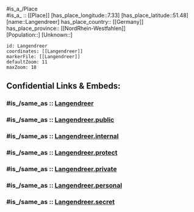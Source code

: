 ﻿---
confidential: public
isDeleted: false
location:
- 51.48
- 7.33
mapmarker: city
mapzoom:
- 7
- 12
SpocWebEntityId: 31827
tags:
- geo/City
type: City
---

#is_a_/Place  
#is_a_ :: [[Place]] 
[has_place_longitude::7.33] 
[has_place_latitude::51.48] 
[name::Langendreer] 
has_place_country:: [[Germany]]  
has_place_province:: [[NordRhein-Westfahlen]]  
[Population::] 
[Unknown::] 


```leaflet
id: Langendreer
coordinates: [[Langendreer]] 
markerFile: [[Langendreer]] 
defaultZoom: 11 
maxZoom: 18
```


## Confidential Links & Embeds: 

### #is_/same_as :: [Langendreer](/_Standards/Earth/Continent/Europe/Europe~Central/Germany/Germany~West/Nordrhein-Westfalen/counties~NW/Bochum/Langendreer.md) 

### #is_/same_as :: [Langendreer.public](/_public/Earth/Continent/Europe/Europe~Central/Germany/Germany~West/Nordrhein-Westfalen/counties~NW/Bochum/Langendreer.public.md) 

### #is_/same_as :: [Langendreer.internal](/_internal/Earth/Continent/Europe/Europe~Central/Germany/Germany~West/Nordrhein-Westfalen/counties~NW/Bochum/Langendreer.internal.md) 

### #is_/same_as :: [Langendreer.protect](/_protect/Earth/Continent/Europe/Europe~Central/Germany/Germany~West/Nordrhein-Westfalen/counties~NW/Bochum/Langendreer.protect.md) 

### #is_/same_as :: [Langendreer.private](/_private/Earth/Continent/Europe/Europe~Central/Germany/Germany~West/Nordrhein-Westfalen/counties~NW/Bochum/Langendreer.private.md) 

### #is_/same_as :: [Langendreer.personal](/_personal/Earth/Continent/Europe/Europe~Central/Germany/Germany~West/Nordrhein-Westfalen/counties~NW/Bochum/Langendreer.personal.md) 

### #is_/same_as :: [Langendreer.secret](/_secret/Earth/Continent/Europe/Europe~Central/Germany/Germany~West/Nordrhein-Westfalen/counties~NW/Bochum/Langendreer.secret.md)

